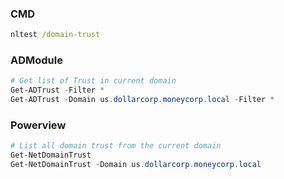 ### CMD
```cmd
nltest /domain-trust
```
### ADModule
```powershell
# Get list of Trust in current domain
Get-ADTrust -Filter *
Get-ADTrust -Domain us.dollarcorp.moneycorp.local -Filter *
```
### Powerview
```powershell
# List all domain trust from the current domain
Get-NetDomainTrust
Get-NetDomainTrust -Domain us.dollarcorp.moneycorp.local
```